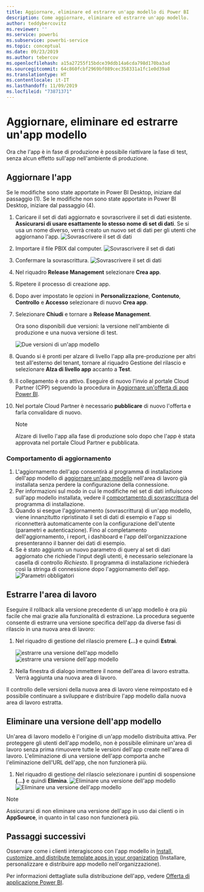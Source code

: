 ```yaml
---
title: Aggiornare, eliminare ed estrarre un'app modello di Power BI
description: Come aggiornare, eliminare ed estrarre un'app modello.
author: teddybercovitz
ms.reviewer: ''
ms.service: powerbi
ms.subservice: powerbi-service
ms.topic: conceptual
ms.date: 09/23/2019
ms.author: tebercov
ms.openlocfilehash: a15a27255f15bdce39ddb14a6cda798d170ba3ad
ms.sourcegitcommit: 64c860fcbf2969bf089cec358331a1fc1e0d39a8
ms.translationtype: HT
ms.contentlocale: it-IT
ms.lasthandoff: 11/09/2019
ms.locfileid: "73871371"
---
```

# <a name="update-delete-and-extract-template-app"></a>Aggiornare, eliminare ed estrarre un'app modello

Ora che l'app è in fase di produzione è possibile riattivare la fase di test, senza alcun effetto sull'app nell'ambiente di produzione.
## <a name="update-your-app"></a>Aggiornare l'app

Se le modifiche sono state apportate in Power BI Desktop, iniziare dal passaggio (1). Se le modifiche non sono state apportate in Power BI Desktop, iniziare dal passaggio (4).

1. Caricare il set di dati aggiornato e sovrascrivere il set di dati esistente. **Assicurarsi di usare esattamente lo stesso nome di set di dati**. Se si usa un nome diverso, verrà creato un nuovo set di dati per gli utenti che aggiornano l'app.
![Sovrascrivere il set di dati](media/service-template-apps-update-extract-delete/power-bi-template-app-upload-dataset.png)
1. Importare il file PBIX dal computer.
![Sovrascrivere il set di dati](media/service-template-apps-update-extract-delete/power-bi-template-app-upload-dataset2.png)
1. Confermare la sovrascrittura.
![Sovrascrivere il set di dati](media/service-template-apps-update-extract-delete/power-bi-template-app-upload-dataset3.png)

1. Nel riquadro **Release Management** selezionare **Crea app**.
1. Ripetere il processo di creazione app.
1. Dopo aver impostato le opzioni in **Personalizzazione**, **Contenuto**, **Controllo** e **Accesso** selezionare di nuovo **Crea app**.
1. Selezionare **Chiudi** e tornare a **Release Management**.

   Ora sono disponibili due versioni: la versione nell'ambiente di produzione e una nuova versione di test.

    ![Due versioni di un'app modello](media/service-template-apps-update-extract-delete/power-bi-template-app-update.png)

5. Quando si è pronti per alzare di livello l'app alla pre-produzione per altri test all'esterno del tenant, tornare al riquadro Gestione del rilascio e selezionare **Alza di livello app** accanto a **Test**.
6. Il collegamento è ora attivo. Eseguire di nuovo l'invio al portale Cloud Partner (CPP) seguendo la procedura in [Aggiornare un'offerta di app Power BI](https://docs.microsoft.com/azure/marketplace/cloud-partner-portal/power-bi/cpp-update-existing-offer).
7. Nel portale Cloud Partner è necessario **pubblicare** di nuovo l'offerta e farla convalidare di nuovo.

   >[!NOTE]
   >Alzare di livello l'app alla fase di produzione solo dopo che l'app è stata approvata nel portale Cloud Partner e pubblicata.

### <a name="update-behavior"></a>Comportamento di aggiornamento

1. L'aggiornamento dell'app consentirà al programma di installazione dell'app modello di [aggiornare un'app modello](service-template-apps-install-distribute.md#update-a-template-app) nell'area di lavoro già installata senza perdere la configurazione della connessione.
1. Per informazioni sul modo in cui le modifiche nel set di dati influiscono sull'app modello installata, vedere il [comportamento di sovrascrittura](service-template-apps-install-distribute.md#overwrite-behavior) del programma di installazione.
1. Quando si esegue l'aggiornamento (sovrascrittura) di un'app modello, viene innanzitutto ripristinato il set di dati di esempio e l'app si riconnetterà automaticamente con la configurazione dell'utente (parametri e autenticazione). Fino al completamento dell'aggiornamento, i report, i dashboard e l'app dell'organizzazione presenteranno il banner dei dati di esempio.
1. Se è stato aggiunto un nuovo parametro di query al set di dati aggiornato che richiede l'input degli utenti, è necessario selezionare la casella di controllo *Richiesto*. Il programma di installazione richiederà così la stringa di connessione dopo l'aggiornamento dell'app.
 ![Parametri obbligatori](media/service-template-apps-update-extract-delete/power-bi-template-app-upload-dataset4.png)

## <a name="extract-workspace"></a>Estrarre l'area di lavoro
Eseguire il rollback alla versione precedente di un'app modello è ora più facile che mai grazie alla funzionalità di estrazione. La procedura seguente consente di estrarre una versione specifica dell'app da diverse fasi di rilascio in una nuova area di lavoro:

1. Nel riquadro di gestione del rilascio premere **(...)** e quindi **Estrai**.

    ![estrarre una versione dell'app modello](media/service-template-apps-update-extract-delete/power-bi-template-app-extract.png) ![estrarre una versione dell'app modello](media/service-template-apps-update-extract-delete/power-bi-template-app-extract-dialog.png)
2. Nella finestra di dialogo immettere il nome dell'area di lavoro estratta. Verrà aggiunta una nuova area di lavoro.

Il controllo delle versioni della nuova area di lavoro viene reimpostato ed è possibile continuare a sviluppare e distribuire l'app modello dalla nuova area di lavoro estratta.

## <a name="delete-template-app-version"></a>Eliminare una versione dell'app modello
Un'area di lavoro modello è l'origine di un'app modello distribuita attiva. Per proteggere gli utenti dell'app modello, non è possibile eliminare un'area di lavoro senza prima rimuovere tutte le versioni dell'app create nell'area di lavoro.
L'eliminazione di una versione dell'app comporta anche l'eliminazione dell'URL dell'app, che non funzionerà più.

1. Nel riquadro di gestione del rilascio selezionare i puntini di sospensione **(...)** e quindi **Elimina**.
 ![Eliminare una versione dell'app modello](media/service-template-apps-update-extract-delete/power-bi-template-app-delete.png)
 ![Eliminare una versione dell'app modello](media/service-template-apps-update-extract-delete/power-bi-template-app-delete-dialog.png)

>[!NOTE]
>Assicurarsi di non eliminare una versione dell'app in uso dai clienti o in **AppSource**, in quanto in tal caso non funzionerà più.

## <a name="next-steps"></a>Passaggi successivi

Osservare come i clienti interagiscono con l'app modello in [Install, customize, and distribute template apps in your organization](service-template-apps-install-distribute.md) (Installare, personalizzare e distribuire app modello nell'organizzazione).

Per informazioni dettagliate sulla distribuzione dell'app, vedere [Offerta di applicazione Power BI](https://docs.microsoft.com/azure/marketplace/cloud-partner-portal/power-bi/cpp-power-bi-offer).
